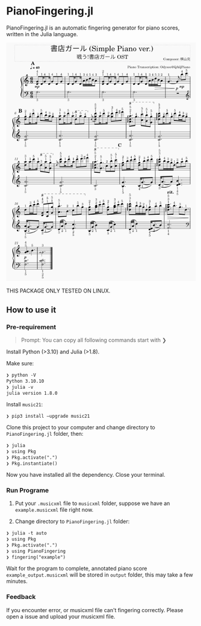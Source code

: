 # PianoFingering.jl

PianoFingering.jl is an automatic fingering generator for piano scores, written in the Julia language.

![image](./example.png)

THIS PACKAGE ONLY TESTED ON LINUX.

## How to use it

### Pre-requirement

> Prompt: You can copy all following commands start with ❯ 

Install Python (>3.10) and Julia (>1.8). 

Make sure:

``` shell
❯ python -V
Python 3.10.10
❯ julia -v
julia version 1.8.0
```

Install `music21`:

``` shell
❯ pip3 install –upgrade music21
```

Clone this project to your computer and change directory to `PianoFingering.jl` folder, then:

``` shell
❯ julia
❯ using Pkg
❯ Pkg.activate(".")
❯ Pkg.instantiate()
```

Now you have installed all the dependency. Close your terminal.

### Run Programe

1. Put your `.musicxml` file to `musicxml` folder, suppose we have an `example.musicxml` file right now.

2. Change directory to `PianoFingering.jl` folder:

``` shell
❯ julia -t auto
❯ using Pkg
❯ Pkg.activate(".")
❯ using PianoFingering
❯ fingering("example")
```

Wait for the program to complete, annotated piano score `example_output.musicxml` will be stored in `output` folder, this may take a few minutes.

### Feedback

If you encounter error, or musicxml file can't fingering correctly. Please open a issue and upload your musicxml file.
